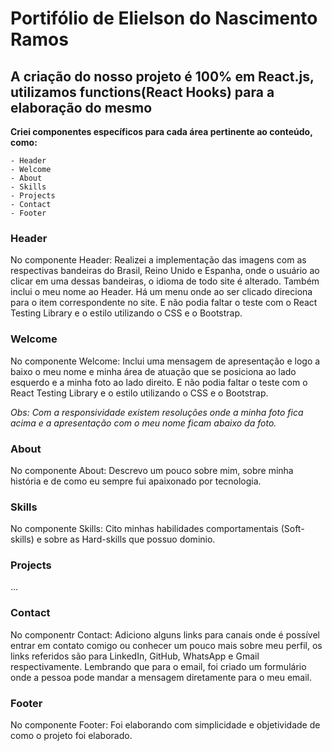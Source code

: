 # Portifólio de Elielson do Nascimento Ramos

## A criação do nosso projeto é 100% em React.js, utilizamos functions(React Hooks) para a elaboração do mesmo

**Criei componentes específicos para cada área pertinente ao conteúdo, como:**

    - Header
    - Welcome
    - About
    - Skills
    - Projects
    - Contact
    - Footer

### Header
  
  No componente Header:
  Realizei a implementação das imagens com as respectivas bandeiras do Brasil, Reino Unido e Espanha, onde o usuário ao clicar em uma dessas bandeiras, o idioma de todo site é alterado.
  Também inclui o meu nome ao Header.
  Há um menu onde ao ser clicado direciona para o item correspondente no site.
  E não podia faltar o teste com o React Testing Library e o estilo utilizando o CSS e o Bootstrap.
  
### Welcome

  No componente Welcome:
  Inclui uma mensagem de apresentação e logo a baixo o meu nome e minha área de atuação que se posiciona ao lado esquerdo e a minha foto ao lado direito.
  E não podia faltar o teste com o React Testing Library e o estilo utilizando o CSS e o Bootstrap.

  *Obs: Com a responsividade existem resoluções onde a minha foto fica acima e a apresentação com o meu nome ficam abaixo da foto.*

### About
   No componente About:
   Descrevo um pouco sobre mim, sobre minha história e de como eu sempre fui apaixonado por tecnologia.

### Skills
   No componente Skills:
   Cito minhas habilidades comportamentais (Soft-skills) e sobre as Hard-skills que possuo dominio.

### Projects
   ...
   
### Contact
   No componentr Contact:
   Adiciono alguns links para canais onde é possível entrar em contato comigo ou conhecer um pouco mais sobre meu perfil, os links referidos são para LinkedIn, GitHub, WhatsApp e Gmail respectivamente.
   Lembrando que para o email, foi criado um formulário onde a pessoa pode mandar a mensagem diretamente para o meu email.
### Footer
   No componente Footer:
   Foi elaborando com simplicidade e objetividade de como o projeto foi elaborado.
